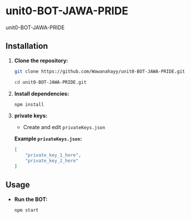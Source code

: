 # unit0-BOT-JAWA-PRIDE
unit0-BOT-JAWA-PRIDE


## Installation

1. **Clone the repository:**

   ```bash
   git clone https://github.com/Wawanahayy/unit0-BOT-JAWA-PRIDE.git
   ```

   ```bash
   cd unit0-BOT-JAWA-PRIDE.git
   ```

2. **Install dependencies:**

   ```bash
   npm install
   ```

3. **private keys:**

   - Create and edit `privateKeys.json`

   **Example `privateKeys.json`:**
   ```json
   [
       "private_key_1_here",
       "private_key_2_here"
   ]
   ```


## Usage

- **Run the BOT:**

  ```bash
  npm start
  ```
